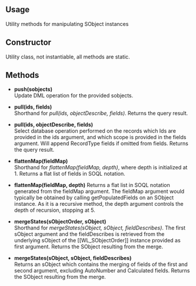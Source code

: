 ## Usage

Utility methods for manipulating SObject instances

## Constructor

Utility class, not instantiable, all methods are static.

## Methods

* **push(sobjects)**  
Update DML operation for the provided sobjects.  

* **pull(ids, fields)**  
Shorthand for *pull(ids, objectDescribe, fields)*. Returns the query result.

* **pull(ids, objectDescribe, fields)**  
Select database operation performed on the records which Ids are provided in the ids argument, and which scope is provided in the fields argument. Will append RecordType fields if omitted from fields. Returns the query result.

* **flattenMap(fieldMap)**  
Shorthand for *flattenMap(fieldMap, depth)*, where depth is initialized at 1. Returns a flat list of fields in SOQL notation.

* **flattenMap(fieldMap, depth)**
Returns a flat list in SOQL notation generated from the fieldMap argument. The fieldMap argument would typically be obtained by calling getPopulatedFields on an SObject instance. As it is a recursive method, the depth argument controls the depth of recursion, stopping at 5.  

* **mergeStates(sObjectOrder, sObject)**  
Shorthand for *mergeStates(sObject, sObject, fieldDescribes)*. The first sObject argument and the fieldDescribes is retrieved from the underlying sObject of the [[WL_SObjectOrder]] instance provided as first argument. Returns the SObject resulting from the merge.

* **mergeStates(sObject, sObject, fieldDescribes)**  
Returns an sObject which contains the merging of fields of the first and second argument, excluding AutoNumber and Calculated fields. Returns the SObject resulting from the merge.